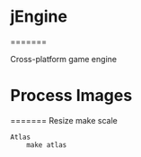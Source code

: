 # jEngine
=======

Cross-platform game engine


# Process Images
=======
    Resize
        make scale

    Atlas
        make atlas

